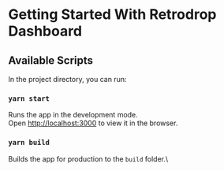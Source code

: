 # Getting Started With Retrodrop Dashboard
## Available Scripts
In the project directory, you can run:
### `yarn start`

Runs the app in the development mode.\
Open [http://localhost:3000](http://localhost:3000) to view it in the browser.


### `yarn build`
Builds the app for production to the `build` folder.\

